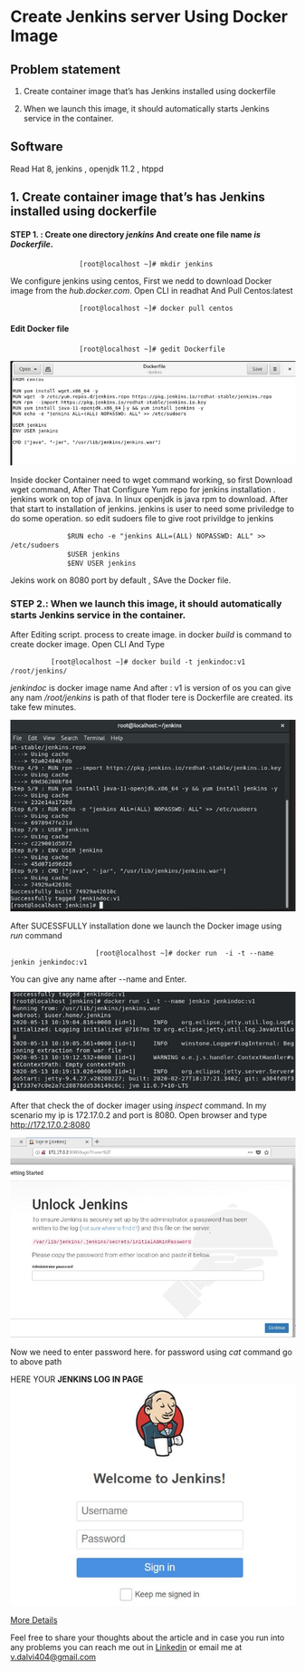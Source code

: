 # Create Jenkins server Using  Docker Image 

## Problem statement 
1.	Create container image that’s has Jenkins installed  using dockerfile 

2.	When we launch this image, it should automatically starts Jenkins service in the container.

## Software 
Read Hat 8, jenkins , openjdk 11.2 , htppd

## 1.	Create container image that’s has Jenkins installed  using dockerfile 

 
 #### STEP 1. : Create one directory *jenkins* And create one file name *is Dockerfile*.
~~~
                 [root@localhost ~]# mkdir jenkins
~~~

  We configure jenkins using centos, First we nedd to download Docker image from the *hub.docker.com*.
  Open CLI in readhat And Pull Centos:latest

~~~
                 [root@localhost ~]# docker pull centos 
~~~

#### Edit Docker file 

~~~
                 [root@localhost ~]# gedit Dockerfile
~~~

                 
  ![Dockerfile.jpg](https://github.com/cybshark/jenkinsdoc/blob/master/jenkins%20image/Dockerfile.JPG)


  Inside docker Container need to wget command working, so first Download wget command, After That Configure Yum repo for jenkins         installation . jenkins work on top of java. In linux openjdk is java rpm to download. After that start to installation of jenkins.
  jenkins is user to need some priviledge to do some operation. so edit sudoers file to give root privildge to jenkins

~~~
              $RUN echo -e "jenkins ALL=(ALL) NOPASSWD: ALL" >> /etc/sudoers
              $USER jenkins
              $ENV USER jenkins
~~~
  Jekins work on 8080 port by default , SAve the Docker file.

### STEP 2.: When we launch this image, it should automatically starts Jenkins service in the container.
After Editing script. process to create image. in docker *build* is command to create docker image.
Open CLI And Type
   ~~~
             [root@localhost ~]# docker build -t jenkindoc:v1 /root/jenkins/
   ~~~
   *jenkindoc* is docker image name And after : v1 is version of os you can give any nam */root/jenkins* is path of that floder tere is    Dockerfile are created. its take few minutes. 
   
   ![buildimage.jpg](https://github.com/cybshark/jenkinsdoc/blob/master/jenkins%20image/installation%20process.JPG)
   
   After SUCESSFULLY installation done we launch the Docker image using *run* command
   ~~~
                        [root@localhost ~]# docker run  -i -t --name jenkin jenkindoc:v1 
   ~~~
   You can give any name after --name and Enter.
   
   ![runimage.jpg](https://github.com/cybshark/jenkinsdoc/blob/master/jenkins%20image/launching%20new%20os.JPG)
    
   After that check the of docker imager using *inspect* command. In my scenario my ip is 172.17.0.2 and port is 8080. Open browser and    type http://172.17.0.2:8080 
  
   ![password.jpg](https://github.com/cybshark/jenkinsdoc/blob/master/jenkins%20image/jenkin%20log%20in.JPG)    
   
   Now we need to enter password here. for password using *cat* command go to above path


   HERE YOUR **JENKINS LOG IN PAGE**
         ![login.jpg](https://github.com/cybshark/jenkinsdoc/blob/master/jenkins%20image/log%20in.JPG)


[More Details](https://docs.docker.com/get-started/part2/)



Feel free to share your thoughts about the article and in case you run into any problems you can reach me out in [Linkedin](https://www.linkedin.com/in/vishal-dalvi-490b07134/) or email me at v.dalvi404@gmail.com





